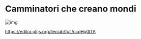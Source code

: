 # Camminatori che creano mondi

![img](https://github.com/ileniab/archive/blob/master/ileniab/P5.js%20Esercizi/5.%20Mondi/generatore%20di%20isole.PNG)

https://editor.p5js.org/ileniab/full/ccqHg0ITA
